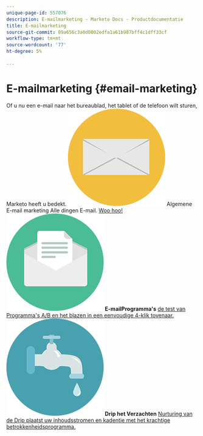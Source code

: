 ```yaml
---
unique-page-id: 557076
description: E-mailmarketing - Marketo Docs - Productdocumentatie
title: E-mailmarketing
source-git-commit: 09a656c3a0d0002edfa1a61b987bff4c1dff33cf
workflow-type: tm+mt
source-wordcount: '77'
ht-degree: 5%

---
```



# E-mailmarketing {#email-marketing}

Of u nu een e-mail naar het bureaublad, het tablet of de telefoon wilt sturen, Marketo heeft u bedekt.
**![Algemene E-mail van de Marketing E-mail 1} Algemene E-mail marketing ](assets/office-27.png)** Algemene E-mail marketing Alle dingen E-mail. [ Woo hoo!](https://docs.marketo.com/display/DOCS/General)     **![E-mailProgramma&#39;s ](assets/chat-messages-10.png) E-mailProgramma&#39;s** [ de test van Programma&#39;s A/B en het blazen in een eenvoudige 4-klik tovenaar.](https://docs.marketo.com/display/DOCS/Email+Programs)     **![Drip het Verzadigen ](assets/ecology-14.png) Drip het Verzachten** [ Nurturing van de Drip plaatst uw inhoudsstromen en kadentie met het krachtige betrokkenheidsprogramma.](https://docs.marketo.com/display/DOCS/Drip+Nurturing)
